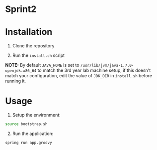 Sprint2
=======

# Installation

1. Clone the repository

2. Run the `install.sh` script

**NOTE:** By default `JAVA_HOME` is set to `/usr/lib/jvm/java-1.7.0-openjdk.x86_64` to match the 3rd year lab machine setup, if this doesn't match your configuration, edit the value of `JDK_DIR` in `install.sh` before running it.

# Usage

1. Setup the environment:
```bash
source bootstrap.sh
```

2. Run the application:
```bash
spring run app.groovy
```
